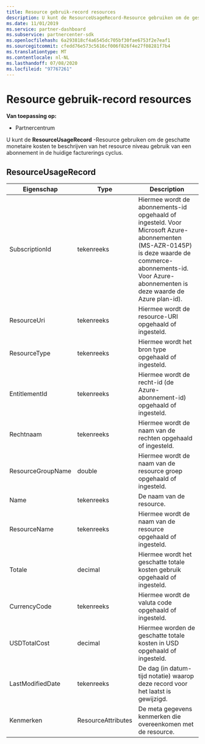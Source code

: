 ```yaml
---
title: Resource gebruik-record resources
description: U kunt de ResourceUsageRecord-Resource gebruiken om de geschatte monetaire kosten te beschrijven van het resource niveau gebruik van een abonnement in de huidige facturerings cyclus.
ms.date: 11/01/2019
ms.service: partner-dashboard
ms.subservice: partnercenter-sdk
ms.openlocfilehash: 6a293818cf4a6545dc705bf30fae6753f2e7eaf1
ms.sourcegitcommit: cfedd76e573c5616cf006f826f4e27f08281f7b4
ms.translationtype: MT
ms.contentlocale: nl-NL
ms.lasthandoff: 07/08/2020
ms.locfileid: "97767261"
---
```

# <a name="resource-usage-record-resources"></a>Resource gebruik-record resources

**Van toepassing op:**

- Partnercentrum

U kunt de **ResourceUsageRecord** -Resource gebruiken om de geschatte monetaire kosten te beschrijven van het resource niveau gebruik van een abonnement in de huidige facturerings cyclus.

## <a name="resourceusagerecord"></a>ResourceUsageRecord

| Eigenschap         | Type               | Description                                                                                   |
|------------------|--------------------|-----------------------------------------------------------------------------------------------|
| SubscriptionId           | tekenreeks             | Hiermee wordt de abonnements-id opgehaald of ingesteld. Voor Microsoft Azure-abonnementen (MS-AZR-0145P) is deze waarde de commerce-abonnements-id. Voor Azure-abonnementen is deze waarde de Azure plan-id).                  |
| ResourceUri  | tekenreeks             | Hiermee wordt de resource-URI opgehaald of ingesteld.                                                        |
| ResourceType          | tekenreeks             | Hiermee wordt het bron type opgehaald of ingesteld.                                       |
| EntitlementId               | tekenreeks             | Hiermee wordt de recht-id (de Azure-abonnement-id) opgehaald of ingesteld.                                                 |
| Rechtnaam             | tekenreeks             | Hiermee wordt de naam van de rechten opgehaald of ingesteld.                                                     |
| ResourceGroupName        | double             | Hiermee wordt de naam van de resource groep opgehaald of ingesteld.   |
| Name   | tekenreeks             | De naam van de resource. |
| ResourceName   | tekenreeks             | Hiermee wordt de naam van de resource opgehaald of ingesteld. |
| Totale   | decimal             | Hiermee wordt het geschatte totale kosten gebruik opgehaald of ingesteld. |
| CurrencyCode   | tekenreeks             | Hiermee wordt de valuta code opgehaald of ingesteld.                                          |
| USDTotalCost   | decimal             | Hiermee worden de geschatte totale kosten in USD opgehaald of ingesteld.                                         |
| LastModifiedDate | tekenreeks             | De dag (in datum-tijd notatie) waarop deze record voor het laatst is gewijzigd.                             |
| Kenmerken       | ResourceAttributes | De meta gegevens kenmerken die overeenkomen met de resource.                                        |                                           |
